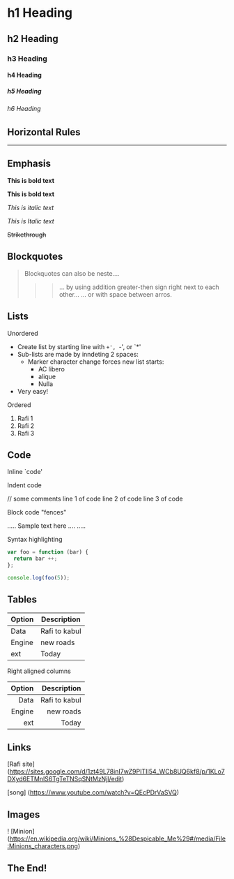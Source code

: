 # h1 Heading
## h2 Heading
### h3 Heading
#### h4 Heading
##### h5 Heading
###### h6 Heading


## Horizontal Rules

----

## Emphasis

**This is bold text**

__This is bold text__

*This is italic text* 

_This is Italic text_

~~Strikethrough~~

## Blockquotes

> Blockquotes can also be neste....
> >> ... by using addition greater-then sign right next to each other...
> > > ... or with space between arros.

## Lists

Unordered

+ Create list by starting line with `+', `-', or `*'
+ Sub-lists are made by inndeting 2 spaces:
     - Marker character change forces new list starts:
        * AC libero
        + alique
        - Nulla
+ Very easy!


Ordered 
1. Rafi 1
2. Rafi 2
3. Rafi 3

## Code 

Inline `code'

Indent code

  // some comments
  line 1 of code 
  line 2 of code
  line 3 of code

Block code "fences"


.....
Sample text here ....
.....

Syntax highlighting 

``` js
var foo = function (bar) {
  return bar ++;
};

console.log(foo(5));
```

## Tables 

| Option | Description |
|-------- | ------- |
| Data   |  Rafi to kabul | 
| Engine | new roads |
| ext   |   Today | 


Right aligned columns 

| Option | Description |
|--------: | -------: |
| Data   |  Rafi to kabul | 
| Engine | new roads |
| ext   |   Today | 


## Links 
[Rafi site] (https://sites.google.com/d/1zt49L78inI7wZ9PITII54_WCb8UQ6kf8/p/1KLo7DXyd6ETMnlS6TgTeTNSqSNtMzNjl/edit)

[song] (https://www.youtube.com/watch?v=QEcPDrVaSVQ) 


## Images

! [Minion] (https://en.wikipedia.org/wiki/Minions_%28Despicable_Me%29#/media/File:Minions_characters.png)


## The End! 
